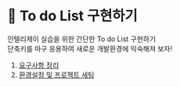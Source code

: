 # 🧾 To do List 구현하기
인텔리제이 실습을 위한 간단한 To do List 구현하기<br>
단축키를 마구 응용하여 새로운 개발환경에 익숙해져 보자!

1. [요구사항 정리](https://github.com/heewonim131/intellij-guide/tree/main/ch03/01/README.md#요구사항-정리)
2. [환경설정 및 프로젝트 세팅](https://github.com/heewonim131/intellij-guide/blob/main/ch03/02/README.md#환경설정-및-프로젝트-세팅)
